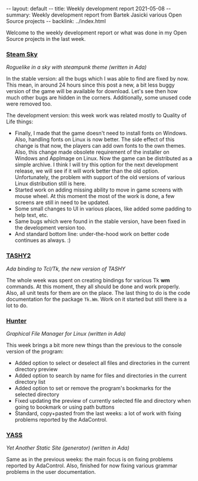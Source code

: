 -- layout: default
-- title: Weekly development report 2021-05-08
-- summary: Weekly development report from Bartek Jasicki various Open Source projects
-- backlink: ../index.html

Welcome to the weekly development report or what was done in my Open Source
projects in the last week.

### [Steam Sky](https://www.laeran.pl/repositories/steamsky)

*Roguelike in a sky with steampunk theme (written in Ada)*

In the stable version: all the bugs which I was able to find are fixed by now.
This mean, in around 24 hours since this post a new, a bit less buggy version
of the game will be available for download. Let's see then how much other bugs
are hidden in the corners. Additionally, some unused code were removed too.

The development version: this week work was related mostly to Quality of Life
things:

* Finally, I made that the game doesn't need to install fonts on Windows.
  Also, handling fonts on Linux is now better. The side effect of this change
  is that now, the players can add own fonts to the own themes. Also, this
  change made obsolete requirement of the installer on Windows and AppImage on
  Linux. Now the game can be distributed as a simple archive. I think I will
  try this option for the next development release, we will see if it will
  work better than the old option. Unfortunately, the problem with support of
  the old versions of various Linux distribution still is here.
* Started work on adding missing ability to move in game screens with mouse
  wheel. At this moment the most of the work is done, a few screens are still
  in need to be updated.
* Some small changes to UI in various places, like added some padding to help
  text, etc.
* Same bugs which were found in the stable version, have been fixed in the
  development version too.
* And standard bottom line: under-the-hood work on better code continues as
  always. :)

### [TASHY2](https://www.laeran.pl/repositories/tashy2)

*Ada binding to Tcl/Tk, the new version of TASHY*

The whole week was spent on creating bindings for various Tk **wm** commands.
At this moment, they all should be done and work properly. Also, all unit tests
for them are on the place. The last thing to do is the code documentation for
the package `Tk.Wm`. Work on it started but still there is a lot to do.

### [Hunter](https://www.laeran.pl/repositories/hunter)

*Graphical File Manager for Linux (written in Ada)*

This week brings a bit more new things than the previous to the console version
of the program:

* Added option to select or deselect all files and directories in the current
  directory preview
* Added option to search by name for files and directories in the current
  directory list
* Added option to set or remove the program's bookmarks for the selected
  directory
* Fixed updating the preview of currently selected file and directory when
  going to bookmark or using path buttons
* Standard, copy+pasted from the last weeks: a lot of work with fixing problems
  reported by the AdaControl.

### [YASS](https://www.laeran.pl/repositories/yass)

*Yet Another Static Site (generator) (written in Ada)*

Same as in the previous weeks: the main focus is on fixing problems reported by
AdaControl. Also, finished for now fixing various grammar problems in the user
documentation.
